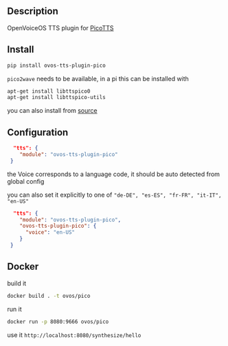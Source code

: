## Description

OpenVoiceOS TTS plugin for [PicoTTS](https://github.com/naggety/picotts)

## Install

```bash
pip install ovos-tts-plugin-pico
```

`pico2wave` needs to be available, in a pi this can be installed with

```bash
apt-get install libttspico0
apt-get install libttspico-utils
```

you can also install from [source](https://github.com/naggety/picotts)


## Configuration


```json
  "tts": {
    "module": "ovos-tts-plugin-pico"
 }
```

the Voice corresponds to a language code, it should be auto detected from global config

you can also set it explicitly to one of `"de-DE", "es-ES", "fr-FR", "it-IT", "en-US"`


```json
  "tts": {
    "module": "ovos-tts-plugin-pico",
    "ovos-tts-plugin-pico": {
      "voice": "en-US"
    }
 }
```


## Docker

build it
```bash
docker build . -t ovos/pico
```

run it
```bash
docker run -p 8080:9666 ovos/pico
```

use it `http://localhost:8080/synthesize/hello`